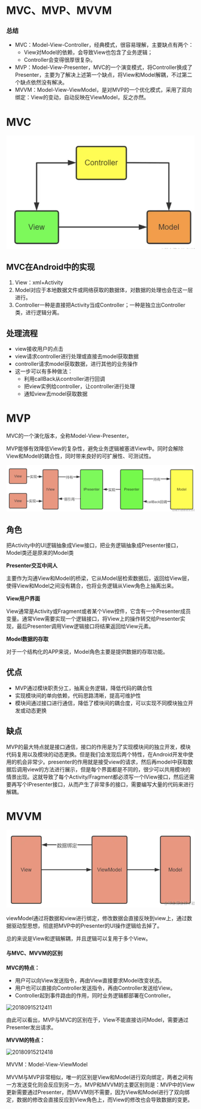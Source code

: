 # MVC、MVP、MVVM

### 总结

- MVC：Model-View-Controller，经典模式，很容易理解，主要缺点有两个：
    - View对Model的依赖，会导致View也包含了业务逻辑；
    - Controller会变得很厚很复杂。
- MVP：Model-View-Presenter，MVC的一个演变模式，将Controller换成了Presenter，主要为了解决上述第一个缺点，将View和Model解耦，不过第二个缺点依然没有解决。
- MVVM：Model-View-ViewModel，是对MVP的一个优化模式，采用了双向绑定：View的变动，自动反映在ViewModel，反之亦然。

# MVC

![8](../assets/8.png)

## MVC在Android中的实现

1.   View：xml+Activity
2.   Model对应于本地数据文件或网络获取的数据体，对数据的处理也会在这一层进行。
3.   Controller一种是直接把Activity当成Controller；一种是独立出Controller类，进行逻辑分离。

## 处理流程

-   view接收用户的点击
-   view请求controller进行处理或直接去model获取数据
-   controller请求model获取数据，进行其他的业务操作
-   这一步可以有多种做法：
    -   利用callBack从controller进行回调
    -   把view实例给controller，让controller进行处理
    -   通知view去model获取数据

# MVP

MVC的一个演化版本，全称Model-View-Presenter。

MVP能够有效降低View的复杂性，避免业务逻辑被塞进View中。同时会解除View和Model的耦合性，同时带来良好的可扩展性、可测试性。

![9](../assets/9.png)

## 角色

把Activity中的UI逻辑抽象成View接口，把业务逻辑抽象成Presenter接口，Model类还是原来的Model类

**Presenter交互中间人**

主要作为沟通View和Model的桥梁，它从Model层检索数据后，返回给View层，使得View和Model之间没有耦合，也将业务逻辑从View角色上抽离出来。

**View用户界面**

View通常是Activity或Fragment或者某个View控件，它含有一个Presenter成员变量。通常View需要实现一个逻辑接口，将View上的操作转交给Presenter实现，最后Presenter调用View逻辑接口将结果返回给View元素。

**Model数据的存取**

对于一个结构化的APP来说，Model角色主要是提供数据的存取功能。

## 优点

-   MVP通过模块职责分工，抽离业务逻辑，降低代码的耦合性
-   实现模块间的单向依赖，代码思路清晰，提高可维护性
-   模块间通过接口进行通信，降低了模块间的耦合度，可以实现不同模块独立开发或动态更换

## 缺点

MVP的最大特点就是接口通信，接口的作用是为了实现模块间的独立开发，模块代码复用以及模块的动态更换。但是我们会发现后两个特性，在Android开发中使用的机会非常少。presenter的作用就是接受view的请求，然后再model中获取数据后调用view的方法进行展示，但是每个界面都是不同的，很少可以共用模块的情景出现。这就导致了每个Activity/Fragment都必须写一个IView接口，然后还需要再写个IPresenter接口，从而产生了非常多的接口，需要编写大量的代码来进行解耦。

# MVVM

![10](../assets/10.png)

viewModel通过将数据和view进行绑定，修改数据会直接反映到view上，通过数据驱动型思想，彻底把MVP中的Presenter的UI操作逻辑给去掉了。

总的来说是View和逻辑解耦，并且逻辑可以复用于多个View。

#### 与MVC、MVVM的区别

**MVC的特点：**

- 用户可以向View发送指令，再由View直接要求Model改变状态。
- 用户也可以直接向Controller发送指令，再由Controller发送给View。
- Controller起到事件路由的作用，同时业务逻辑都部署在Controller。

![20180915212411](http://111.230.96.19:8081/image/20180915212411.png)

由此可以看出，MVP与MVC的区别在于，View不能直接访问Model，需要通过Presenter发出请求。

**MVVM的特点：**

![20180915212418](http://111.230.96.19:8081/image/20180915212418.png)

MVVM：Model-View-ViewModel

MVVM与MVP非常相似，唯一的区别是View和Model进行双向绑定，两者之间有一方发送变化则会反应到另一方。MVP和MVVM的主要区别则是：MVP中的View更新需要通过Presenter，而MVVM则不需要，因为View和Model进行了双向绑定，数据的修改会直接反应到View角色上，而View的修改也会导致数据的变更。

